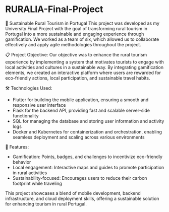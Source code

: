 # RURALIA-Final-Project
🌿 Sustainable Rural Tourism in Portugal
This project was developed as my University Final Project with the goal of transforming rural tourism in Portugal into a more sustainable and engaging experience through gamification.
We worked as a team of six, which allowed us to collaborate effectively and apply agile methodologies throughout the project.

📋 Project Objective:
Our objective was to enhance the rural tourism experience by implementing a system that motivates tourists to engage with local activities and cultures in a sustainable way. By integrating gamification elements, we created an interactive platform where users are rewarded for eco-friendly actions, local participation, and sustainable travel habits.

🛠️ Technologies Used:
* Flutter for building the mobile application, ensuring a smooth and responsive user interface
* Flask for the backend API, providing fast and scalable server-side functionality
* SQL for managing the database and storing user information and activity logs
* Docker and Kubernetes for containerization and orchestration, enabling seamless deployment and scaling across various environments

🚀 Features:
* Gamification: Points, badges, and challenges to incentivize eco-friendly behavior
* Local engagement: Interactive maps and guides to promote participation in rural activities
* Sustainability-focused: Encourages users to reduce their carbon footprint while traveling

This project showcases a blend of mobile development, backend infrastructure, and cloud deployment skills, offering a sustainable solution for enhancing tourism in rural Portugal.
